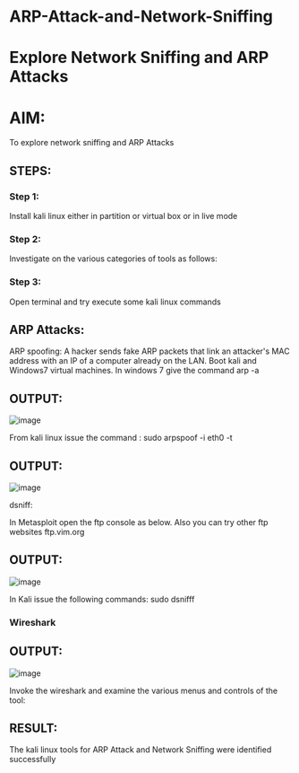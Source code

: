 # ARP-Attack-and-Network-Sniffing
# Explore Network Sniffing and ARP Attacks

# AIM:

To explore network sniffing and ARP Attacks

## STEPS:

### Step 1:

Install kali linux either in partition or virtual box or in live mode

### Step 2:

Investigate on the various categories of tools as follows:


### Step 3:
Open terminal and try execute some kali linux commands

## ARP Attacks:  
ARP spoofing: A hacker sends fake ARP packets that link an attacker's MAC address with an IP of a computer already on the LAN. 
Boot kali and Windows7 virtual machines.
In windows 7 give the command arp -a
## OUTPUT:
![image](https://github.com/user-attachments/assets/7242ab6b-a78f-486b-919c-c44b275dd509)


From kali linux issue the command :
sudo arpspoof -i eth0 -t <target system> <gateway>
## OUTPUT:
![image](https://github.com/user-attachments/assets/44d5a64c-ee4b-43f9-bda3-01e3ac018c9e)


 dsniff:






In Metasploit open the ftp console as below. Also you can try other ftp websites ftp.vim.org
## OUTPUT:
![image](https://github.com/user-attachments/assets/7095d9c7-f232-4b0e-bf80-cece58dea992)




In Kali issue the following commands:
sudo dsnifff
### Wireshark
## OUTPUT:
![image](https://github.com/user-attachments/assets/e7e444d1-3a22-403b-ada8-ad8aceef9f1e)



Invoke the wireshark and examine the various menus  and controls of the tool:


## RESULT:
The kali linux tools for ARP Attack and Network Sniffing were identified successfully
